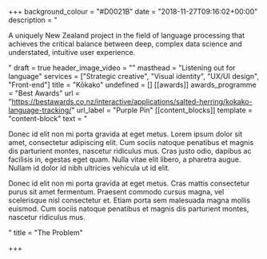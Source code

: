 +++
background_colour = "#D0021B"
date = "2018-11-27T09:16:02+00:00"
description = "<p>A uniquely New Zealand project in the field of language processing that achieves the critical balance between deep, complex data science and understated, intuitive user experience.</p>"
draft = true
header_image_video = ""
masthead = "Listening out for language"
services = ["Strategic creative", "Visual identity", "UX/UI design", "Front-end"]
title = "Kōkako"
undefined = []
[[awards]]
awards_programme = "Best Awards"
url = "https://bestawards.co.nz/interactive/applications/salted-herring/kokako-language-tracking/"
url_label = "Purple Pin"
[[content_blocks]]
template = "content-block"
text = "<p>Donec id elit non mi porta gravida at eget metus. Lorem ipsum dolor sit amet, consectetur adipiscing elit. Cum sociis natoque penatibus et magnis dis parturient montes, nascetur ridiculus mus. Cras justo odio, dapibus ac facilisis in, egestas eget quam. Nulla vitae elit libero, a pharetra augue. Nullam id dolor id nibh ultricies vehicula ut id elit.</p><p>Donec id elit non mi porta gravida at eget metus. Cras mattis consectetur purus sit amet fermentum. Praesent commodo cursus magna, vel scelerisque nisl consectetur et. Etiam porta sem malesuada magna mollis euismod. Cum sociis natoque penatibus et magnis dis parturient montes, nascetur ridiculus mus.</p>"
title = "The Problem"

+++
